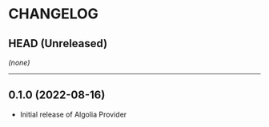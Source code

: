 CHANGELOG
=========

## HEAD (Unreleased)
_(none)_

---

## 0.1.0 (2022-08-16)
* Initial release of Algolia Provider
